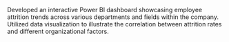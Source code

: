 Developed an interactive Power BI dashboard showcasing employee attrition trends across various departments and fields within the company. Utilized data visualization to illustrate the correlation between attrition rates and different organizational factors.
